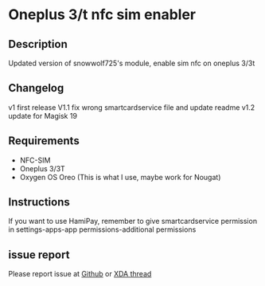 # Oneplus 3/t nfc sim enabler
## Description
Updated version of snowwolf725's module, enable sim nfc on oneplus 3/3t
## Changelog
v1 first release
V1.1 fix wrong smartcardservice file and update readme
v1.2 update for Magisk 19
## Requirements
* NFC-SIM
* Oneplus 3/3T
* Oxygen OS Oreo (This is what I use, maybe work for Nougat)
## Instructions
If you want to use HamiPay, remember to give smartcardservice permission in settings-apps-app permissions-additional permissions
## issue report
Please report issue at [Github](https://github.com/Magisk-Modules-Repo/OnePlus-3-t-NFC-Sim-Enabler) or [XDA thread](https://forum.xda-developers.com/oneplus-3/oneplus-3--3t-cross-device-themes-apps--mods/mod-nfc-sim-enabler-1-3-t-oreo-7-8-2018-t3825878)
